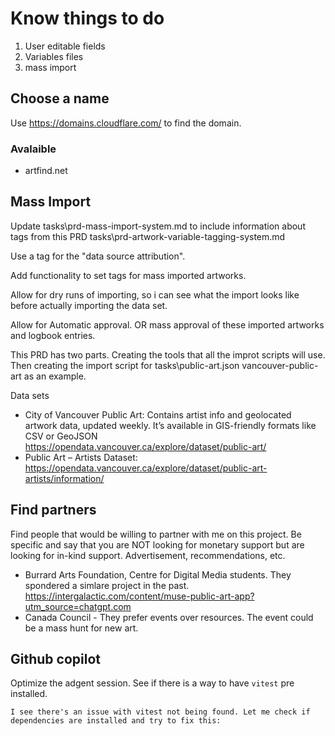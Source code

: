 # Know things to do

1. User editable fields
2. Variables files
3. mass import

## Choose a name

Use https://domains.cloudflare.com/ to find the domain.

### Avalaible

- artfind.net

## Mass Import


Update tasks\prd-mass-import-system.md to include information about tags from this PRD tasks\prd-artwork-variable-tagging-system.md

Use a tag for the "data source attribution".

Add functionality to set tags for mass imported artworks.

Allow for dry runs of importing, so i can see what the import looks like before actually importing the data set.

Allow for Automatic approval. OR mass approval of these imported artworks and logbook entries.

This PRD has two parts. Creating the tools that all the improt scripts will use. Then creating the import script for tasks\public-art.json vancouver-public-art as an example.



Data sets

- City of Vancouver Public Art: Contains artist info and geolocated artwork data, updated weekly. It’s available in GIS-friendly formats like CSV or GeoJSON https://opendata.vancouver.ca/explore/dataset/public-art/
- Public Art – Artists Dataset: https://opendata.vancouver.ca/explore/dataset/public-art-artists/information/

## Find partners

Find people that would be willing to partner with me on this project. Be specific and say that you are NOT looking for monetary support but are looking for in-kind support. Advertisement, recommendations, etc.

- Burrard Arts Foundation, Centre for Digital Media students. They spondered a simlare project in the past. https://intergalactic.com/content/muse-public-art-app?utm_source=chatgpt.com
- Canada Council - They prefer events over resources. The event could be a mass hunt for new art.

## Github copilot

Optimize the adgent session. See if there is a way to have `vitest` pre installed.

`I see there's an issue with vitest not being found. Let me check if dependencies are installed and try to fix this:`
